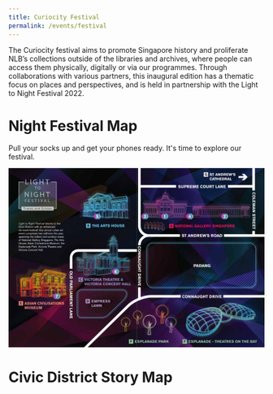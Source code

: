 ```yaml
---
title: Curiocity Festival
permalink: /events/festival
---
```

The Curiocity festival aims to promote Singapore history and proliferate NLB’s collections outside of the libraries and archives, where people can access them physically, digitally or via our programmes. Through collaborations with various partners, this inaugural edition has a thematic focus on places and perspectives, and is held in partnership with the Light to Night Festival 2022.

# **Night Festival Map**

Pull your socks up and get your phones ready. It's time to explore our festival.

![Alt text for image on Isomer site](/images/sample_light_map.jpg)

# **Civic District Story Map**